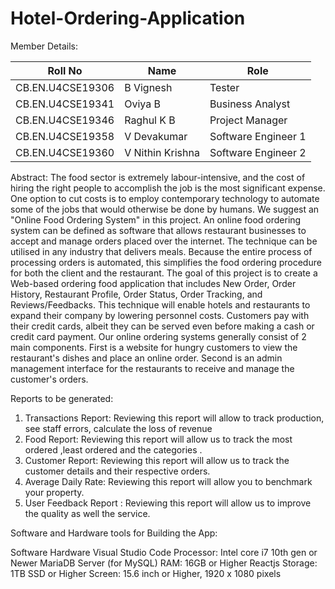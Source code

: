 # Hotel-Ordering-Application
 
Member Details:

| Roll No         | Name            | Role                |  
| -------------   | -------------   | --------            |
| CB.EN.U4CSE19306| B Vignesh       |  Tester             |
| CB.EN.U4CSE19341| Oviya B         |  Business Analyst   |
| CB.EN.U4CSE19346| Raghul K B      |  Project Manager    |  
| CB.EN.U4CSE19358| V Devakumar     |  Software Engineer 1|
| CB.EN.U4CSE19360| V Nithin Krishna|  Software Engineer 2|


Abstract:
The food sector is extremely labour-intensive, and the cost of hiring the right people to accomplish the job is the most significant expense. One option to cut costs is to employ contemporary technology to automate some of the jobs that would otherwise be done by humans. We suggest an "Online Food Ordering System" in this project. An online food ordering system can be defined as software that allows restaurant businesses to accept and manage orders placed over the internet. The technique can be utilised in any industry that delivers meals. Because the entire process of processing orders is automated, this simplifies the food ordering procedure for both the client and the restaurant. The goal of this project is to create a Web-based ordering food application that includes New Order, Order History, Restaurant Profile, Order Status, Order Tracking, and Reviews/Feedbacks. This technique will enable hotels and restaurants to expand their company by lowering personnel costs. Customers pay with their credit cards, albeit they can be served even before making a cash or credit card payment. Our online ordering systems generally consist of 2 main components. First is a website for hungry customers to view the restaurant's dishes and place an online order. Second is an admin management interface for the restaurants to receive and manage the customer's orders.


Reports to be generated:                     
1) Transactions Report: Reviewing this report will allow to track production, see staff errors, calculate the loss of revenue
2) Food Report: Reviewing this report will allow us to track the most ordered ,least ordered and the categories .
3) Customer Report: Reviewing this report will allow us to track the customer details and their respective orders.
4) Average Daily Rate: Reviewing this report will allow you to benchmark your property.
5) User Feedback Report : Reviewing this report will allow us to improve the quality as well the service.

Software and Hardware tools for Building the App: 
 
Software	Hardware
Visual Studio Code
Processor: Intel core i7 10th gen or Newer 
MariaDB Server (for MySQL)
RAM: 16GB or Higher
Reactjs
Storage: 1TB SSD or Higher
	Screen: 15.6 inch or Higher, 1920 x 1080 pixels


